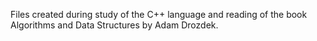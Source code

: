 Files created during study of the C++ language and reading of the book Algorithms and Data Structures by Adam Drozdek.